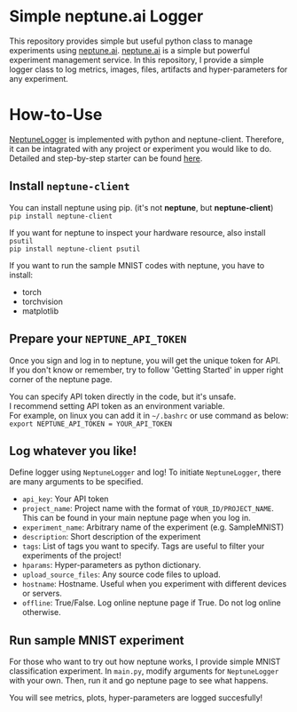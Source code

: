# Simple neptune.ai Logger
This repository provides simple but useful python class to manage experiments using [neptune.ai](https://neptune.ai).
[neptune.ai](https://neptune.ai) is a simple but powerful experiment management service. In this repository, I provide a simple logger class to log metrics, images, files, artifacts and hyper-parameters for any experiment.

# How-to-Use
[NeptuneLogger](Neptune.py/NeptuneLogger.py) is implemented with python and neptune-client. Therefore, it can be intagrated with any project or experiment you would like to do. Detailed and step-by-step starter can be found [here](https://docs.neptune.ai/learn-about-neptune/ui.html).

## Install ```neptune-client```
You can install neptune using pip. (it's not **neptune**, but **neptune-client**)</br>
```pip install neptune-client```

If you want for neptune to inspect your hardware resource, also install ```psutil``` </br>
```pip install neptune-client psutil```

If you want to run the sample MNIST codes with neptune, you have to install:
* torch
* torchvision
* matplotlib

## Prepare your ```NEPTUNE_API_TOKEN```
Once you sign and log in to neptune, you will get the unique token for API. </br>
If you don't know or remember, try to follow 'Getting Started' in upper right corner of the neptune page.

You can specify API token directly in the code, but it's unsafe. </br>
I recommend setting API token as an environment variable. </br>
For example, on linux you can add it in ```~/.bashrc``` or use command as below: </br>
```export NEPTUNE_API_TOKEN = YOUR_API_TOKEN```

## Log whatever you like!
Define logger using ```NeptuneLogger``` and log!
To initiate ```NeptuneLogger```, there are many arguments to be specified.

* ```api_key```: Your API token
* ```project_name```: Project name with the format of ```YOUR_ID/PROJECT_NAME```. This can be found in your main neptune page when you log in.
* ```experiment_name```: Arbitrary name of the experiment (e.g. SampleMNIST)
* ```description```: Short description of the experiment
* ```tags```: List of tags you want to specify. Tags are useful to filter your experiments of the project!
* ```hparams```: Hyper-parameters as python dictionary.
* ```upload_source_files```: Any source code files to upload.
* ```hostname```: Hostname. Useful when you experiment with different devices or servers.
* ```offline```: True/False. Log online neptune page if True. Do not log online otherwise.

## Run sample MNIST experiment
For those who want to try out how neptune works, I provide simple MNIST classification experiment. In ```main.py```, modify arguments for ```NeptuneLogger``` with your own. Then, run it and go neptune page to see what happens.

You will see metrics, plots, hyper-parameters are logged succesfully! </br>